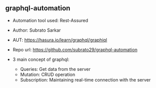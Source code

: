 graphql-automation
----------------------------------------------------

- Automation tool used: Rest-Assured

- Author: Subrato Sarkar

- AUT: https://hasura.io/learn/graphql/graphiql

- Repo url: https://github.com/subrato29/graphql-automation

- 3 main concept of graphql:
  - Queries: Get data from the server
  - Mutation: CRUD operation
  - Subscription: Maintaining real-time connection with the server
